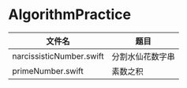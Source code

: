 # AlgorithmPractice

|  文件名   | 题目  |
|  ----  | ----  |
| narcissisticNumber.swift  | 分割水仙花数字串 |
| primeNumber.swift  | 素数之积 |
